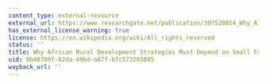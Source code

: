 ```yaml
---
content_type: external-resource
external_url: https://www.researchgate.net/publication/307520014_Why_African_rural_development_strategies_must_depend_on_small_farms
has_external_license_warning: true
license: https://en.wikipedia.org/wiki/All_rights_reserved
status: ''
title: Why African Rural Development Strategies Must Depend on Small Farms
uid: 0b40709f-62da-49bd-a87f-b7c573265805
wayback_url: ''
---
```

